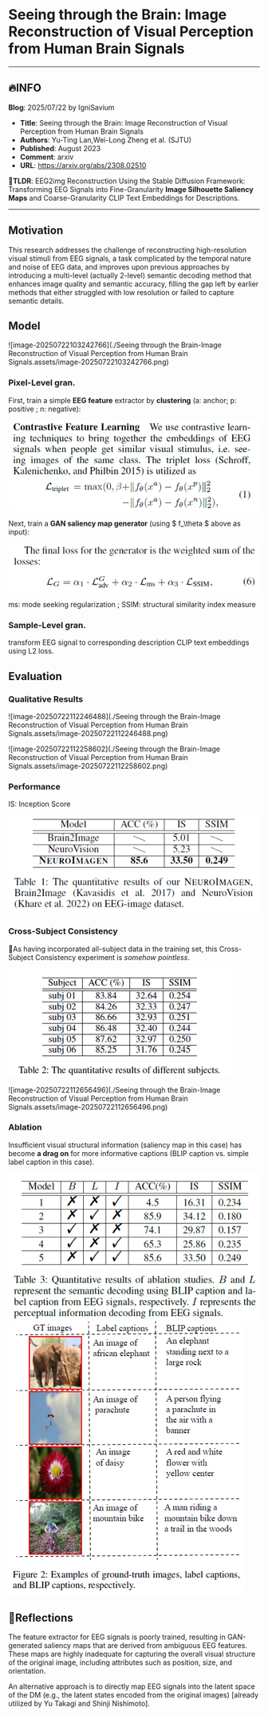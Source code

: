 # Seeing through the Brain: Image Reconstruction of Visual Perception from Human Brain Signals

---

## 🔥INFO

**Blog**: 2025/07/22 by IgniSavium

- **Title**: Seeing through the Brain: Image Reconstruction of Visual Perception from Human Brain Signals
- **Authors**: Yu-Ting Lan,Wei-Long Zheng  et al. (SJTU)
- **Published**: August 2023
- **Comment**: arxiv
- **URL**: https://arxiv.org/abs/2308.02510

🥜**TLDR**: EEG2img Reconstruction Using the Stable Diffusion Framework: Transforming EEG Signals into Fine-Granularity **Image Silhouette Saliency Maps** and Coarse-Granularity CLIP Text Embeddings for Descriptions.

---

## Motivation

This research addresses the challenge of reconstructing high-resolution visual stimuli from EEG signals, a task complicated by the temporal nature and noise of EEG data, and improves upon previous approaches by introducing a multi-level (actually 2-level) semantic decoding method that enhances image quality and semantic accuracy, filling the gap left by earlier methods that either struggled with low resolution or failed to capture semantic details.

## Model

![image-20250722103242766](./Seeing through the Brain-Image Reconstruction of Visual Perception from Human Brain Signals.assets/image-20250722103242766.png)

### Pixel-Level gran.

First, train a simple **EEG feature** extractor by **clustering** (a: anchor; p: positive ; n: negative):

<img src="./Seeing through the Brain-Image Reconstruction of Visual Perception from Human Brain Signals.assets/image-20250722110923516.png" alt="image-20250722110923516" style="zoom: 80%;" />

Next, train a **GAN saliency map generator** (using $ f_\theta $ above as input):

<img src="./Seeing through the Brain-Image Reconstruction of Visual Perception from Human Brain Signals.assets/image-20250722111121307.png" alt="image-20250722111121307"  />

ms: mode seeking regularization ; SSIM: structural similarity index measure

### Sample-Level gran.

transform EEG signal to corresponding description CLIP text embeddings using L2 loss.

## Evaluation

### Qualitative Results

![image-20250722112246488](./Seeing through the Brain-Image Reconstruction of Visual Perception from Human Brain Signals.assets/image-20250722112246488.png)

![image-20250722112258602](./Seeing through the Brain-Image Reconstruction of Visual Perception from Human Brain Signals.assets/image-20250722112258602.png)

### Performance

IS: Inception Score

<img src="./Seeing through the Brain-Image Reconstruction of Visual Perception from Human Brain Signals.assets/image-20250722112316674.png" alt="image-20250722112316674"  />

### Cross-Subject Consistency

🤔As having incorporated all-subject data in the training set, this Cross-Subject Consistency experiment is *somehow pointless*.

<img src="./Seeing through the Brain-Image Reconstruction of Visual Perception from Human Brain Signals.assets/image-20250722112709708.png" alt="image-20250722112709708"  />

![image-20250722112656496](./Seeing through the Brain-Image Reconstruction of Visual Perception from Human Brain Signals.assets/image-20250722112656496.png)

### Ablation

Insufficient visual structural information (saliency map in this case) has become **a drag on** for more informative captions (BLIP caption vs. simple label caption in this case).

<img src="./Seeing through the Brain-Image Reconstruction of Visual Perception from Human Brain Signals.assets/image-20250722113002896.png" alt="image-20250722113002896"  />

<img src="./Seeing through the Brain-Image Reconstruction of Visual Perception from Human Brain Signals.assets/image-20250722113014606.png" alt="image-20250722113014606"  />

## 🤔Reflections

The feature extractor for EEG signals is poorly trained, resulting in GAN-generated saliency maps that are derived from ambiguous EEG features. These maps are highly inadequate for capturing the overall visual structure of the original image, including attributes such as position, size, and orientation.

An alternative approach is to directly map EEG signals into the latent space of the DM (e.g., the latent states encoded from the original images) [already utilized by Yu Takagi and Shinji Nishimoto]. 